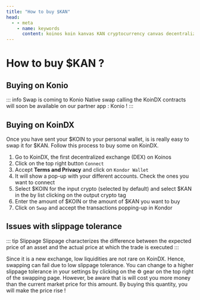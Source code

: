 ```yaml
---
title: "How to buy $KAN"
head:
  - - meta
    - name: keywords
      content: koinos koin kanvas KAN cryptocurrency canvas decentralized description pixel war r/place rplace
---
```


# How to buy $KAN ?

## Buying on Konio

::: info Swap is coming to Konio
Native swap calling the KoinDX contracts will soon be available on our partner app : Konio !
:::

## Buying on KoinDX

Once you have sent your $KOIN to your personal wallet, is is really easy to swap it for $KAN. Follow this process to buy some on KoinDX.

1. Go to KoinDX, the first decentralized exchange (DEX) on Koinos
2. Click on the top right button `Connect`
3. Accept **Terms and Privacy** and click on `Kondor Wallet`
4. It will show a pop-up with your different accounts. Check the ones you want to connect
5. Select $KOIN for the input crypto (selected by default) and select $KAN in the by list clicking on the output crypto tag
6. Enter the amount of $KOIN or the amount of $KAN you want to buy
7. Click on `Swap` and accept the transactions popping-up in Kondor

## Issues with slippage tolerance

::: tip Slippage
Slippage characterizes the difference between the expected price of an asset and the actual price at which the trade is executed
:::

Since it is a new exchange, low liquidities are not rare on KoinDX. Hence, swapping can fail due to low slippage tolerance. You can change to a higher slippage tolerance in your settings by clicking on the ⚙ gear on the top right of the swapping page. However, be aware that is will cost you more money than the current market price for this amount. By buying this quantity, you will make the price rise !
